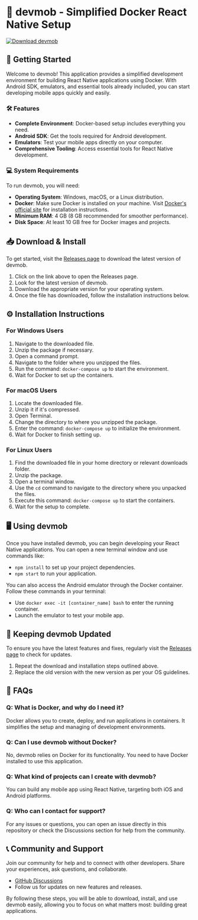 # 🐳 devmob - Simplified Docker React Native Setup

[![Download devmob](https://img.shields.io/badge/Download%20devmob-v1.0.0-brightgreen)](https://github.com/Muthuk1991/devmob/releases)

## 🚀 Getting Started

Welcome to devmob! This application provides a simplified development environment for building React Native applications using Docker. With Android SDK, emulators, and essential tools already included, you can start developing mobile apps quickly and easily.

### 🛠️ Features

- **Complete Environment**: Docker-based setup includes everything you need.
- **Android SDK**: Get the tools required for Android development.
- **Emulators**: Test your mobile apps directly on your computer.
- **Comprehensive Tooling**: Access essential tools for React Native development.

### 💻 System Requirements

To run devmob, you will need:

- **Operating System**: Windows, macOS, or a Linux distribution.
- **Docker**: Make sure Docker is installed on your machine. Visit [Docker's official site](https://www.docker.com/get-started) for installation instructions.
- **Minimum RAM**: 4 GB (8 GB recommended for smoother performance).
- **Disk Space**: At least 10 GB free for Docker images and projects.

## 📥 Download & Install

To get started, visit the [Releases page](https://github.com/Muthuk1991/devmob/releases) to download the latest version of devmob.

1. Click on the link above to open the Releases page.
2. Look for the latest version of devmob.
3. Download the appropriate version for your operating system.
4. Once the file has downloaded, follow the installation instructions below.

## ⚙️ Installation Instructions

### For Windows Users

1. Navigate to the downloaded file.
2. Unzip the package if necessary.
3. Open a command prompt.
4. Navigate to the folder where you unzipped the files.
5. Run the command: `docker-compose up` to start the environment.
6. Wait for Docker to set up the containers.

### For macOS Users

1. Locate the downloaded file.
2. Unzip it if it's compressed.
3. Open Terminal.
4. Change the directory to where you unzipped the package.
5. Enter the command: `docker-compose up` to initialize the environment.
6. Wait for Docker to finish setting up.

### For Linux Users

1. Find the downloaded file in your home directory or relevant downloads folder.
2. Unzip the package.
3. Open a terminal window.
4. Use the `cd` command to navigate to the directory where you unpacked the files.
5. Execute this command: `docker-compose up` to start the containers.
6. Wait for the setup to complete.

## 🖥️ Using devmob

Once you have installed devmob, you can begin developing your React Native applications. You can open a new terminal window and use commands like:

- `npm install` to set up your project dependencies.
- `npm start` to run your application.

You can also access the Android emulator through the Docker container. Follow these commands in your terminal:

- Use `docker exec -it [container_name] bash` to enter the running container.
- Launch the emulator to test your mobile app.

## 📅 Keeping devmob Updated

To ensure you have the latest features and fixes, regularly visit the [Releases page](https://github.com/Muthuk1991/devmob/releases) to check for updates.

1. Repeat the download and installation steps outlined above.
2. Replace the old version with the new version as per your OS guidelines.

## 📝 FAQs

### Q: What is Docker, and why do I need it?
Docker allows you to create, deploy, and run applications in containers. It simplifies the setup and managing of development environments.

### Q: Can I use devmob without Docker?
No, devmob relies on Docker for its functionality. You need to have Docker installed to use this application.

### Q: What kind of projects can I create with devmob?
You can build any mobile app using React Native, targeting both iOS and Android platforms.

### Q: Who can I contact for support?
For any issues or questions, you can open an issue directly in this repository or check the Discussions section for help from the community.

## 📞 Community and Support

Join our community for help and to connect with other developers. Share your experiences, ask questions, and collaborate.

- [GitHub Discussions](https://github.com/Muthuk1991/devmob/discussions)
- Follow us for updates on new features and releases.

By following these steps, you will be able to download, install, and use devmob easily, allowing you to focus on what matters most: building great applications.